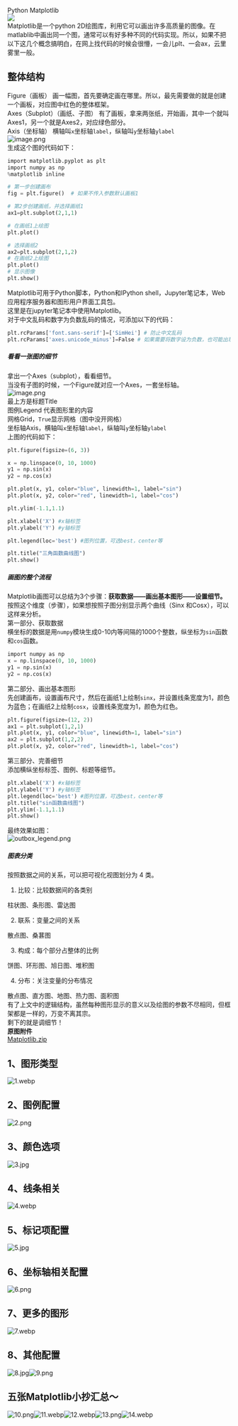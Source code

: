 Python Matplotlib<br />![](./img/1698734280889-437499d2-e499-4028-a36e-c8520806cc8b.jpeg)<br />Matplotlib是一个python 2D绘图库，利用它可以画出许多高质量的图像。在matlablib中画出同一个图，通常可以有好多种不同的代码实现。所以，如果不把以下这几个概念搞明白，在网上找代码的时候会很懵，一会儿plt、一会ax，云里雾里一般。
<a name="i3Btg"></a>
## 整体结构
Figure（画板） 画一幅图，首先要确定画在哪里。所以，最先需要做的就是创建一个画板，对应图中红色的整体框架。<br />Axes（Subplot）（画纸、子图） 有了画板，拿来两张纸，开始画，其中一个就叫Axes1，另一个就是Axes2，对应绿色部分。<br />Axis（坐标轴） 横轴叫`x`坐标轴`label`，纵轴叫`y`坐标轴`ylabel`<br />![image.png](./img/1626230047588-2ae981f6-2810-42a5-8a45-ba09deb80b1c.png)<br />生成这个图的代码如下：
```python
import matplotlib.pyplot as plt
import numpy as np
%matplotlib inline

# 第一步创建画布
fig = plt.figure()  # 如果不传入参数默认画板1

# 第2步创建画纸，并选择画纸1
ax1=plt.subplot(2,1,1)   

# 在画纸1上绘图
plt.plot()

# 选择画纸2
ax2=plt.subplot(2,1,2)
# 在画纸2上绘图
plt.plot()
# 显示图像
plt.show()
```
Matplotlib可用于Python脚本，Python和IPython shell，Jupyter笔记本，Web应用程序服务器和图形用户界面工具包。<br />这里是在jupyter笔记本中使用Matplotlib。<br />对于中文乱码和数字为负数乱码的情况，可添加以下的代码：
```python
plt.rcParams['font.sans-serif']=['SimHei'] # 防止中文乱码
plt.rcParams['axes.unicode_minus']=False # 如果需要将数字设为负数，也可能出现乱码的情况
```
<a name="dIAS8"></a>
##### 看看一张图的细节
拿出一个Axes（subplot），看看细节。<br />当没有子图的时候，一个Figure就对应一个Axes，一套坐标轴。<br />![image.png](./img/1626229490493-6a222109-e021-422f-84d8-c3c2e8228d87.png)<br />最上方是标题Title<br />图例Legend 代表图形里的内容<br />网格Grid，`True`显示网格（图中没开网格）<br />坐标轴Axis，横轴叫`x`坐标轴`label`，纵轴叫`y`坐标轴`ylabel`<br />上图的代码如下：
```python
plt.figure(figsize=(6, 3))

x = np.linspace(0, 10, 1000)
y1 = np.sin(x)
y2 = np.cos(x)

plt.plot(x, y1, color="blue", linewidth=1, label="sin")
plt.plot(x, y2, color="red", linewidth=1, label="cos")

plt.ylim(-1.1,1.1)

plt.xlabel('X') #x轴标签
plt.ylabel('Y') #y轴标签

plt.legend(loc='best') #图列位置，可选best，center等

plt.title("三角函数曲线图")
plt.show()
```
<a name="x8Lcr"></a>
##### 画图的整个流程
Matplotlib画图可以总结为3个步骤：**获取数据——画出基本图形——设置细节。**<br />按照这个维度（步骤），如果想按照子图分别显示两个曲线（Sinx 和Cosx），可以这样来分析。<br />第一部分、获取数据<br />横坐标的数据是用`numpy`模块生成0-10内等间隔的1000个整数，纵坐标为`sin`函数和`cos`函数。
```python
import numpy as np
x = np.linspace(0, 10, 1000)
y1 = np.sin(x)
y2 = np.cos(x)
```
第二部分、画出基本图形<br />先创建画布，设置画布尺寸，然后在画纸1上绘制`sinx`，并设置线条宽度为1，颜色为蓝色；在画纸2上绘制`cosx`，设置线条宽度为1，颜色为红色。
```python
plt.figure(figsize=(12, 2))
ax1 = plt.subplot(1,2,1)
plt.plot(x, y1, color="blue", linewidth=1, label="sin")
ax2 = plt.subplot(1,2,2)
plt.plot(x, y2, color="red", linewidth=1, label="cos")
```
第三部分、完善细节<br />添加横纵坐标标签、图例、标题等细节。
```python
plt.xlabel('X') #x轴标签
plt.ylabel('Y') #y轴标签
plt.legend(loc='best') #图列位置，可选best，center等
plt.title("sin函数曲线图")
plt.ylim(-1.1,1.1)
plt.show()
```
最终效果如图：<br />![outbox_legend.png](./img/1626229667968-d0dda9c5-7175-4de0-9f3a-3394f1db216e.png)
<a name="Zg3fl"></a>
##### 图表分类
按照数据之间的关系，可以把可视化视图划分为 4 类。

1. 比较：比较数据间的各类别

柱状图、条形图、雷达图

2. 联系：变量之间的关系

散点图、桑葚图

3. 构成：每个部分占整体的比例

饼图、环形图、旭日图、堆积图

4. 分布：关注变量的分布情况

散点图、直方图、地图、热力图、面积图<br />有了上文中的逻辑结构，虽然每种图形显示的意义以及绘图的参数不尽相同，但框架都是一样的，万变不离其宗。<br />剩下的就是调细节！<br />**原图附件**<br />[Matplotlib.zip](https://www.yuque.com/attachments/yuque/0/2021/zip/396745/1618795736729-a00d1ae9-eb7c-4032-b8fc-41d165e8f5f6.zip?_lake_card=%7B%22src%22%3A%22https%3A%2F%2Fwww.yuque.com%2Fattachments%2Fyuque%2F0%2F2021%2Fzip%2F396745%2F1618795736729-a00d1ae9-eb7c-4032-b8fc-41d165e8f5f6.zip%22%2C%22name%22%3A%22Matplotlib.zip%22%2C%22size%22%3A1813966%2C%22ext%22%3A%22zip%22%2C%22source%22%3A%22%22%2C%22status%22%3A%22done%22%2C%22download%22%3Atrue%2C%22type%22%3A%22application%2Fx-zip-compressed%22%2C%22taskId%22%3A%22u767a38f5-15bd-48fc-b222-0316de989e4%22%2C%22taskType%22%3A%22transfer%22%2C%22mode%22%3A%22title%22%2C%22id%22%3A%22JFyQ3%22%2C%22card%22%3A%22file%22%7D)
<a name="jLjqA"></a>
## 1、图形类型
![1.webp](./img/1618795323847-276a472a-965b-43cf-9efc-20d54df6fb10.webp)
<a name="bX5lV"></a>
## 2、图例配置
![2.png](./img/1618795606475-b5c74f7d-c1ca-4974-842d-ebdecf9c7ebe.png)
<a name="Zdk6b"></a>
## 3、颜色选项
![3.jpg](./img/1618795618296-db7d2ab7-1a0b-44bd-93fe-d0ba7c13a7fb.jpeg)
<a name="P0Rb0"></a>
## 4、线条相关
![4.webp](./img/1618795628662-90f08fdb-1d22-4f6d-bca2-9e372d0e4061.webp)
<a name="Z3FnV"></a>
## 5、标记项配置
![5.jpg](./img/1618795639575-e5bafc94-fb77-4647-8d98-eac08adabdc1.jpeg)
<a name="Ah7aI"></a>
## 6、坐标轴相关配置
![6.png](./img/1618795653032-a707668a-bb1b-4e04-afaa-9e4e3f0e7b36.png)
<a name="tZDSY"></a>
## 7、更多的图形
![7.webp](./img/1618795666154-2c15a0b7-7b26-458e-b58f-714a8ff330db.webp)
<a name="aLChT"></a>
## 8、其他配置
![8.jpg](./img/1618795682261-3d8fb15b-e16c-49bd-8a99-42f08aa555ae.jpeg)![9.png](./img/1618795682119-717132df-7088-4772-9595-794addb49a57.png)
<a name="lDvcM"></a>
## 五张Matplotlib小抄汇总～
![10.png](./img/1618795545263-e59e6be6-904c-450c-8209-aac4fc605fd6.png)![11.webp](./img/1618795545022-d24c6792-85ab-42e9-a5ef-dd4e97e3ff74.webp)![12.webp](./img/1618795545010-7c08dc12-1ed8-41c9-8152-c54c0debb8f7.webp)![13.png](./img/1618795545200-7eeea23e-0775-49e9-a6e3-592b97dde100.png)![14.webp](./img/1618795545028-0376818f-20f9-4e1f-80b1-f5dbf5be132d.webp)

